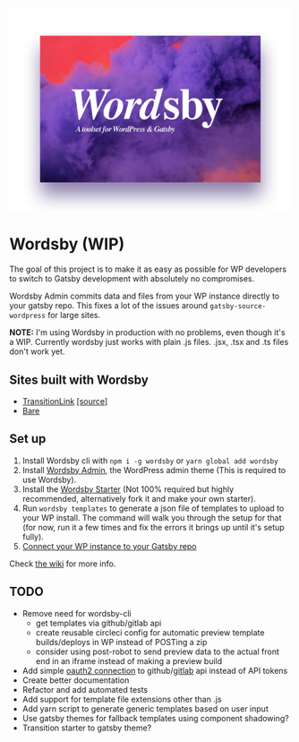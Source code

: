 ![Wordsby logo](wordsby-logo.png?raw=true "Wordsby Admin logo")

# Wordsby (WIP)

The goal of this project is to make it as easy as possible for WP developers to switch to Gatsby development with absolutely no compromises.

Wordsby Admin commits data and files from your WP instance directly to your gatsby repo. This fixes a lot of the issues around `gatsby-source-wordpress` for large sites.

**NOTE:** I'm using Wordsby in production with no problems, even though it's a WIP. Currently wordsby just works with plain .js files. .jsx, .tsx and .ts files don't work yet.

## Sites built with Wordsby

- [TransitionLink](https://transitionlink.tylerbarnes.ca) [[source]](https://github.com/TylerBarnes/TransitionLinkDocs/)
- [Bare](https://bare.ca)

## Set up

1. Install Wordsby cli with `npm i -g wordsby` or `yarn global add wordsby`
2. Install [Wordsby Admin](https://github.com/TylerBarnes/wordsby-admin), the WordPress admin theme (This is required to use Wordsby).
3. Install the [Wordsby Starter](https://github.com/TylerBarnes/wordsby-starter) (Not 100% required but highly recommended, alternatively fork it and make your own starter).
4. Run `wordsby templates` to generate a json file of templates to upload to your WP install. The command will walk you through the setup for that (for now, run it a few times and fix the errors it brings up until it's setup fully).
5. [Connect your WP instance to your Gatsby repo](https://github.com/TylerBarnes/wordsby/wiki/Github---Gitlab-integration-setup)

Check [the wiki](https://github.com/TylerBarnes/wordsby/wiki) for more info.

## TODO

- Remove need for wordsby-cli
  - get templates via github/gitlab api
  - create reusable circleci config for automatic preview template builds/deploys in WP instead of POSTing a zip
  - consider using post-robot to send preview data to the actual front end in an iframe instead of making a preview build
- Add simple [oauth2 connection](https://www.smashingmagazine.com/2016/03/making-a-wordpress-plugin-that-uses-service-apis/) to github/[gitlab](https://github.com/omines/oauth2-gitlab) api instead of API tokens
- Create better documentation
- Refactor and add automated tests
- Add support for template file extensions other than .js
- Add yarn script to generate generic templates based on user input
- Use gatsby themes for fallback templates using component shadowing?
- Transition starter to gatsby theme?
